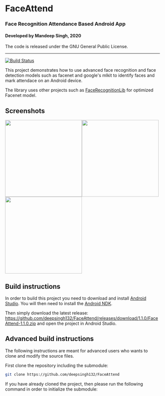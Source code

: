 # FaceAttend
### Face Recognition Attendance Based Android App



#### Developed by Mandeep Singh, 2020

The code is released under the GNU General Public License.
_________
[![Build Status](https://travis-ci.com/github/deepsingh132/FaceAttend.svg?branch=master)](https://travis-ci.com/github/deepsingh132/FaceAttend)

This project demonstrates how to use advanced face recognition and face detection models such as facenet and google's mlkit to identify faces and mark attendace on an Android device.

The library uses other projects such as [FaceRecognitionLib](https://github.com/estebanuri/face_recognition) for optimized Facenet model.

## Screenshots

<img src="face_detected_kristian.png" width=250/><img src="face_detected_jon.png" width=250/><img src="navigation_menu.png" width=250/>

## Build instructions

In order to build this project you need to download and install [Android Studio](http://developer.android.com/sdk/index.html). You will then need to install the [Android NDK](https://developer.android.com/studio/projects/add-native-code.html#download-ndk).

Then simply download the latest release: <https://github.com/deepsingh132/FaceAttend/releases/download/1.1.0/FaceAttend-1.1.0.zip> and open the project in Android Studio.

## Advanced build instructions

The following instructions are meant for advanced users who wants to clone and modify the source files.

First clone the repository including the submodule:

```bash
git clone https://github.com/deepsingh132/FaceAttend
```

If you have already cloned the project, then please run the following command in order to initialize the submodule:
